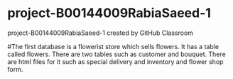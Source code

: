 # project-B00144009RabiaSaeed-1
project-B00144009RabiaSaeed-1 created by GitHub Classroom

#The first database is a flowerist store which sells flowers. It has a table called flowers. There are two tables such as customer and bouquet. There are html files for it such as special delivery and inventory and flower shop form.
